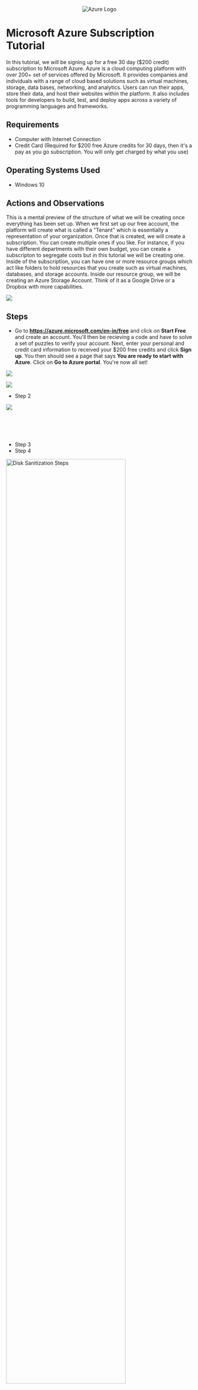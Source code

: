 <p align="center">
<img src="https://azure.microsoft.com/svghandler/azure-icon.svg" alt="Azure Logo">
</p>

<h1>Microsoft Azure Subscription Tutorial</h1>
In this tutorial, we will be signing up for a free 30 day ($200 credit) subscription to Microsoft Azure. Azure is a cloud computing platform with over 200+ set of services offered by Microsoft. It provides companies and individuals with a range of cloud based solutions such as virtual machines, storage, data bases, networking, and analytics. Users can run their apps, store their data, and host their websites within the platform. It also includes tools for developers to build, test, and deploy apps across a variety of programming languages and frameworks.<br />


<h2>Requirements</h2>

- Computer with Internet Connection
- Credit Card (Required for $200 free Azure credits for 30 days, then it's a pay as you go subscription. You will only get charged by what you use)

<h2>Operating Systems Used </h2>

- Windows 10

<h2>Actions and Observations</h2>

This is a mental preview of the structure of what we will be creating once everything has been set up. When we first set up our free account, the platform will create what is called a "Tenant" which is essentially a representation of your organization. Once that is created, we will create a subscription. You can create multiple ones if you like. For instance, if you have different departments with their own budget, you can create a subscripton to segregate costs but in this tutorial we will be creating one. Inside of the subscription, you can have one or more resource groups which act like folders to hold resources that you create such as virtual machines, databases, and storage accounts. Inside our resource group, we will be creating an Azure Storage Account. Think of it as a Google Drive or a Dropbox with more capabilities.
</p>
<p>
<img src="https://i.imgur.com/tYpKbcl.png">
</p
<p>

<h2>Steps</h2>

- Go to **https://azure.microsoft.com/en-in/free** and click on **Start Free** and create an account. You'll then be recieving a code and have to solve a set of puzzles to verify your account. Next, enter your personal and credit card information to received your $200 free credits and click **Sign up**. You then should see a page that says **You are ready to start with Azure**. Click on **Go to Azure portal**. You're now all set!
</p>
<p>
<img src="https://i.imgur.com/raRVgW1.png"/>
</p>
<p>

<p>
<img src="https://i.imgur.com/cKMK5mv.png"/>
</p>
<p>  

- Step 2
  
<p>
<img src="g"/>
</p>
<p>

<p>
<img src=""/>
</p>
<p>    

<p>
<img src=""/>
</p>
<p>

<p>
<img src=""/>
</p>
<p>  

<p>
<img src=""/>
</p>
<p>

<p>
<img src=""/>
</p>
<p>  
  
  
  
  
  
  
  
  
  
- Step 3
- Step 4

<p>
<img src="https://i.imgur.com/DJmEXEB.png" height="80%" width="80%" alt="Disk Sanitization Steps"/>
</p>
<p>
Lorem ipsum dolor sit amet, consectetur adipiscing elit, sed do eiusmod tempor incididunt ut labore et dolore magna aliqua. Ut enim ad minim veniam, quis nostrud exercitation ullamco laboris nisi ut aliquip ex ea commodo consequat. Duis aute irure dolor in reprehenderit in voluptate velit esse cillum dolore eu fugiat nulla pariatur.
</p>
<br />

<p>
<img src="https://i.imgur.com/DJmEXEB.png" height="80%" width="80%" alt="Disk Sanitization Steps"/>
</p>
<p>
Lorem ipsum dolor sit amet, consectetur adipiscing elit, sed do eiusmod tempor incididunt ut labore et dolore magna aliqua. Ut enim ad minim veniam, quis nostrud exercitation ullamco laboris nisi ut aliquip ex ea commodo consequat. Duis aute irure dolor in reprehenderit in voluptate velit esse cillum dolore eu fugiat nulla pariatur.
</p>
<br />
